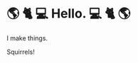 # :earth_americas: :cat2: :computer: Hello. :computer: :cat2: :earth_americas:

I make things.

Squirrels! 
